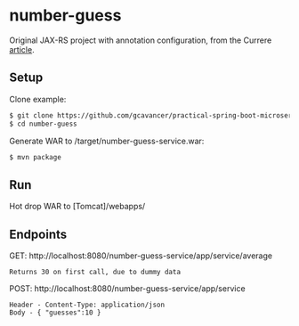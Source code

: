 # number-guess

Original JAX-RS project with annotation configuration, from the Currere [article](https://currere.co/knowledge/practical-spring-boot-microservices).

## Setup

Clone example:

```bash
$ git clone https://github.com/gcavancer/practical-spring-boot-microservices
$ cd number-guess
```
Generate WAR to /target/number-guess-service.war:

```bash
$ mvn package
```
## Run

Hot drop WAR to [Tomcat]/webapps/

## Endpoints

GET:  http://localhost:8080/number-guess-service/app/service/average

    Returns 30 on first call, due to dummy data

POST: http://localhost:8080/number-guess-service/app/service

    Header - Content-Type: application/json
    Body - { "guesses":10 }